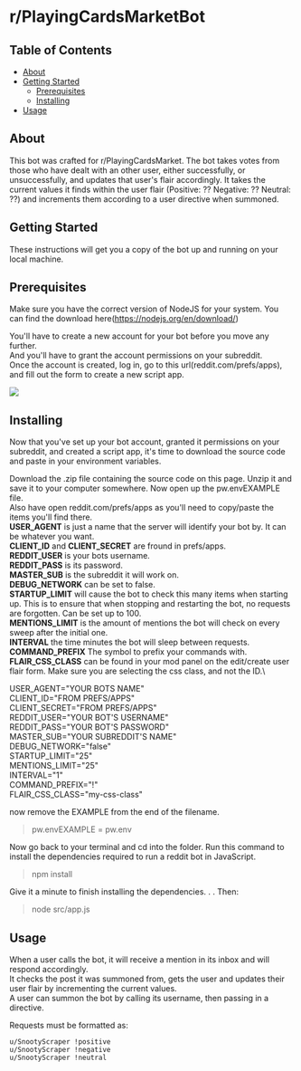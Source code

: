 # r/PlayingCardsMarketBot

## Table of Contents

- [About](#about)
- [Getting Started](#getting_started)
    - [Prerequisites](#prereqs)
    - [Installing](#install)
- [Usage](#usage)


## About <a name = "about"></a>

This bot was crafted for r/PlayingCardsMarket. The bot takes votes from those who have dealt with an other user, either successfully, or unsuccessfully, and updates that user's flair accordingly. It takes the current values it finds within the user flair (Positive: ?? Negative: ?? Neutral: ??) and increments them according to a user directive when summoned.


## Getting Started <a name = "getting_started"></a>

These instructions will get you a copy of the bot up and running on your local machine.


## Prerequisites <a name="prereqs"></a>

Make sure you have the correct version of NodeJS for your system. You can find the download here(https://nodejs.org/en/download/)

You'll have to create a new account for your bot before you move any further.\
And you'll have to grant the account permissions on your subreddit.\
Once the account is created, log in, go to this url(reddit.com/prefs/apps), and fill out the form to create a new script app.


<img src='https://i.imgur.com/yq8akJ7.png'>

## Installing <a name="install"></a>

Now that you've set up your bot account, granted it permissions on your subreddit, and created a script app, it's time to download the source code and paste in your environment variables.

Download the .zip file containing the source code on this page. Unzip it and save it to your computer somewhere. Now open up the pw.envEXAMPLE file.\
Also have open reddit.com/prefs/apps as you'll need to copy/paste the items you'll find there.\
__USER_AGENT__ is just a name that the server will identify your bot by. It can be whatever you want.\
__CLIENT_ID__ and __CLIENT_SECRET__ are fround in prefs/apps.\
__REDDIT_USER__ is your bots username.\
__REDDIT_PASS__ is its password.\
__MASTER_SUB__ is the subreddit it will work on.\
__DEBUG_NETWORK__ can be set to false.\
__STARTUP_LIMIT__ will cause the bot to check this many items when starting up. This is to ensure that when stopping and restarting the bot, no requests are forgotten. Can be set up to 100.\
__MENTIONS_LIMIT__ is the amount of mentions the bot will check on every sweep after the initial one.\
__INTERVAL__ the time minutes the bot will sleep between requests.\
__COMMAND_PREFIX__ The symbol to prefix your commands with.\
__FLAIR_CSS_CLASS__ can be found in your mod panel on the edit/create user flair form. Make sure you are selecting the css class, and not the ID.\


USER_AGENT="YOUR BOTS NAME"\
CLIENT_ID="FROM PREFS/APPS"\
CLIENT_SECRET="FROM PREFS/APPS"\
REDDIT_USER="YOUR BOT'S USERNAME"\
REDDIT_PASS="YOUR BOT'S PASSWORD"\
MASTER_SUB="YOUR SUBREDDIT'S NAME"\
DEBUG_NETWORK="false"\
STARTUP_LIMIT="25"\
MENTIONS_LIMIT="25"\
INTERVAL="1"\
COMMAND_PREFIX="!"\
FLAIR_CSS_CLASS="my-css-class"


now remove the EXAMPLE from the end of the filename.

> pw.envEXAMPLE = pw.env

Now go back to your terminal and cd into the folder. Run this command to install the dependencies required to run a reddit bot in JavaScript.

> npm install

Give it a minute to finish installing the dependencies. . . Then:


> node src/app.js


## Usage <a name = "usage"></a>


When a user calls the bot, it will receive a mention in its inbox and will respond accordingly.\
It checks the post it was summoned from, gets the user and updates their user flair by incrementing the current values.\
A user can summon the bot by calling its username, then passing in a directive.

Requests must be formatted as:
```
u/SnootyScraper !positive
u/SnootyScraper !negative
u/SnootyScraper !neutral
```
